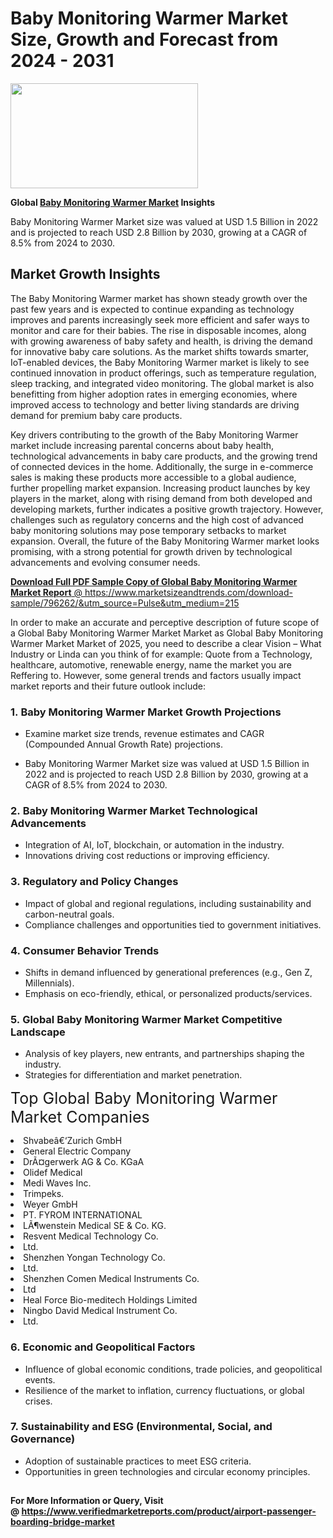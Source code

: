 <H1>Baby Monitoring Warmer Market Size, Growth and Forecast from 2024 - 2031</H1><img class="aligncenter size-medium wp-image-584254" src="https://thirdeyenews.in/wp-content/uploads/2024/09/Global-Market-Research-300x168.jpeg" alt="" width="300" height="168" /><p><strong>Global&nbsp;<a href="https://www.marketsizeandtrends.com/download-sample/796262/&amp;utm_source=Pulse&amp;utm_medium=215">Baby Monitoring Warmer Market</a> Insights</strong></p><p>Baby Monitoring Warmer Market size was valued at USD 1.5 Billion in 2022 and is projected to reach USD 2.8 Billion by 2030, growing at a CAGR of 8.5% from 2024 to 2030.</p><p><h2>Market Growth Insights</h2> <p>The Baby Monitoring Warmer market has shown steady growth over the past few years and is expected to continue expanding as technology improves and parents increasingly seek more efficient and safer ways to monitor and care for their babies. The rise in disposable incomes, along with growing awareness of baby safety and health, is driving the demand for innovative baby care solutions. As the market shifts towards smarter, IoT-enabled devices, the Baby Monitoring Warmer market is likely to see continued innovation in product offerings, such as temperature regulation, sleep tracking, and integrated video monitoring. The global market is also benefitting from higher adoption rates in emerging economies, where improved access to technology and better living standards are driving demand for premium baby care products.</p> <p><a href="#"></a></p> <p>Key drivers contributing to the growth of the Baby Monitoring Warmer market include increasing parental concerns about baby health, technological advancements in baby care products, and the growing trend of connected devices in the home. Additionally, the surge in e-commerce sales is making these products more accessible to a global audience, further propelling market expansion. Increasing product launches by key players in the market, along with rising demand from both developed and developing markets, further indicates a positive growth trajectory. However, challenges such as regulatory concerns and the high cost of advanced baby monitoring solutions may pose temporary setbacks to market expansion. Overall, the future of the Baby Monitoring Warmer market looks promising, with a strong potential for growth driven by technological advancements and evolving consumer needs.</p> <p><a href="#"></p><p><span class=""><strong>Download Full PDF Sample Copy of Global Baby Monitoring Warmer Market Report</strong> @ <a href="https://www.marketsizeandtrends.com/download-sample/796262/&amp;utm_source=Pulse&amp;utm_medium=215" target="_blank">https://www.marketsizeandtrends.com/download-sample/796262/&amp;utm_source=Pulse&amp;utm_medium=215</a></span></p><p>In order to make an accurate and perceptive description of future scope of a Global&nbsp;Baby Monitoring Warmer Market Market as Global&nbsp;Baby Monitoring Warmer Market Market of 2025, you need to describe a clear Vision &ndash; What Industry or Linda can you think of for example: Quote from a Technology, healthcare, automotive, renewable energy, name the market you are Reffering to. However, some general trends and factors usually impact market reports and their future outlook include:</p><h3>1.&nbsp;<strong>Baby Monitoring Warmer Market Growth Projections</strong></h3><ul><li>Examine market size trends, revenue estimates and CAGR (Compounded Annual Growth Rate) projections.</li><li><p>Baby Monitoring Warmer Market size was valued at USD 1.5 Billion in 2022 and is projected to reach USD 2.8 Billion by 2030, growing at a CAGR of 8.5% from 2024 to 2030.</p></li></ul><h3>2.&nbsp;<strong>Baby Monitoring Warmer Market Technological Advancements</strong></h3><ul><li>Integration of AI, IoT, blockchain, or automation in the industry.</li><li>Innovations driving cost reductions or improving efficiency.</li></ul><h3>3.&nbsp;<strong>Regulatory and Policy Changes</strong></h3><ul><li>Impact of global and regional regulations, including sustainability and carbon-neutral goals.</li><li>Compliance challenges and opportunities tied to government initiatives.</li></ul><h3>4.&nbsp;<strong>Consumer Behavior Trends</strong></h3><ul><li>Shifts in demand influenced by generational preferences (e.g., Gen Z, Millennials).</li><li>Emphasis on eco-friendly, ethical, or personalized products/services.</li></ul><h3>5.&nbsp;<strong>Global Baby Monitoring Warmer Market Competitive Landscape</strong></h3><ul><li>Analysis of key players, new entrants, and partnerships shaping the industry.</li><li>Strategies for differentiation and market penetration.</li></ul><p data-pm-slice="1 1 []"><span style="color: inherit; font-family: inherit; font-size: 25px;">Top Global Baby Monitoring Warmer Market Companies</span></p><div class="" data-test-id=""><p><li>Shvabeâ€‘Zurich GmbH</li><li> General Electric Company</li><li> DrÃ¤gerwerk AG & Co. KGaA</li><li> Olidef Medical</li><li> Medi Waves Inc.</li><li> Trimpeks.</li><li> Weyer GmbH</li><li> PT. FYROM INTERNATIONAL</li><li> LÃ¶wenstein Medical SE & Co. KG.</li><li> Resvent Medical Technology Co.</li><li> Ltd.</li><li> Shenzhen Yongan Technology Co.</li><li> Ltd.</li><li> Shenzhen Comen Medical Instruments Co.</li><li> Ltd</li><li> Heal Force Bio-meditech Holdings Limited</li><li> Ningbo David Medical Instrument Co.</li><li> Ltd.</li></p></div><h3>6.&nbsp;<strong>Economic and Geopolitical Factors</strong></h3><ul><li>Influence of global economic conditions, trade policies, and geopolitical events.</li><li>Resilience of the market to inflation, currency fluctuations, or global crises.</li></ul><h3>7.&nbsp;<strong>Sustainability and ESG (Environmental, Social, and Governance)</strong></h3><ul><li>Adoption of sustainable practices to meet ESG criteria.</li><li>Opportunities in green technologies and circular economy principles.</li></ul><h2><strong style="font-size: 14px;">For More Information or Query, Visit @&nbsp;</strong><a style="background-color: #ffffff; font-size: 14px;" href="https://www.marketsizeandtrends.com/report/baby-monitoring-warmer-market/" target="_blank">https://www.verifiedmarketreports.com/product/airport-passenger-boarding-bridge-market</a></h2>
